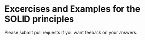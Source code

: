 # Excercises and Examples for the SOLID principles

Please submit pull requests if you want feeback on your answers.


